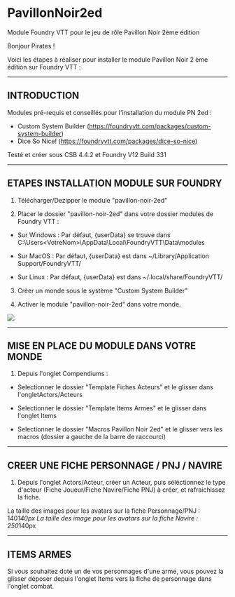 # PavillonNoir2ed
Module Foundry VTT pour le jeu de rôle Pavillon Noir 2ème édition

Bonjour Pirates ! 

Voici les étapes à réaliser pour installer le module Pavillon Noir 2 ème édition sur Foundry VTT : 

-----------------------------------------------------
INTRODUCTION
-----------------------------------------------------
Modules pré-requis et conseillés pour l'installation du module PN 2ed : 

- Custom System Builder (https://foundryvtt.com/packages/custom-system-builder)
- Dice So Nice! (https://foundryvtt.com/packages/dice-so-nice)

Testé et créer sous CSB 4.4.2 et Foundry V12 Build 331

-----------------------------------------------------
ETAPES INSTALLATION MODULE SUR FOUNDRY
-----------------------------------------------------
1) Télécharger/Dezipper le module "pavillon-noir-2ed"

2) Placer le dossier "pavillon-noir-2ed" dans votre dossier modules de Foundry VTT : 

- Sur Windows : Par défaut, {userData} se trouve dans C:\Users\<VotreNom>\AppData\Local\FoundryVTT\Data\modules

- Sur MacOS : Par défaut, {userData} est dans ~/Library/Application Support/FoundryVTT/

- Sur Linux : Par défaut, {userData} est dans ~/.local/share/FoundryVTT/

3) Crèer un monde sous le système "Custom System Builder"

4) Activer le module "pavillon-noir-2ed" dans votre monde.

<img src="[images/mon-image.png](https://cdn.discordapp.com/attachments/1276676151355375726/1383506498956558467/Screenshot_17.png?ex=684f0a55&is=684db8d5&hm=1cbbc5e2fd2bda5a90669c02156737003c33c6795adb5e001ceaddb2f0f98c8a&)" >

-----------------------------------------------------
MISE EN PLACE DU MODULE DANS VOTRE MONDE
-----------------------------------------------------

1) Depuis l'onglet Compendiums : 

- Selectionner le dossier "Template Fiches Acteurs" et le glisser dans l'ongletActors/Acteurs 

- Selectionner le dossier "Template Items Armes" et le glisser dans l'onglet Items 

- Selectionner le dossier "Macros Pavillon Noir 2ed" et le glisser vers les macros (dossier a gauche de la barre de raccourci)

-----------------------------------------------------
CREER UNE FICHE PERSONNAGE / PNJ / NAVIRE
-----------------------------------------------------
1) Depuis l'onglet Actors/Acteur, créer un Acteur, puis séléctionnez le type d'acteur (Fiche Joueur/Fiche Navire/Fiche PNJ) à créer, et rafraichissez la fiche.

La taille des images pour les avatars sur la fiche Personnage/PNJ : 140*140px
La taille des image pour les avatars sur la fiche Navire : 250*140px

-----------------------------------------------------
ITEMS ARMES
-----------------------------------------------------
Si vous souhaitez doté un de vos personnages d'une arme, vous pouvez la glisser déposer depuis l'onglet Items vers la fiche de personnage dans l'onglet combat.
